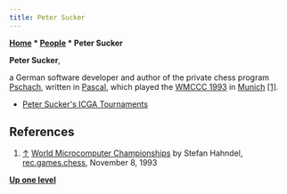 ```yaml
---
title: Peter Sucker
---
```

**[Home](Home "Home") \* [People](People "People") \* Peter Sucker**


**Peter Sucker**,  

a German software developer and author of the private chess program [Pschach](Pschach "Pschach"), written in [Pascal](Pascal "Pascal"), which played the [WMCCC 1993](WMCCC_1993 "WMCCC 1993") in [Munich](https://en.wikipedia.org/wiki/Munich)
<a id="cite-note-1" href="#cite-ref-1">[1]</a>.






* [Peter Sucker's ICGA Tournaments](https://www.game-ai-forum.org/icga-tournaments/person.php?id=214)


## References


1. <a id="cite-ref-1" href="#cite-note-1">↑</a> [World Microcomputer Championships](https://groups.google.com/g/rec.games.chess/c/DaNyRcJT8U8/m/GGcAJEiBMdgJ) by Stefan Hahndel, [rec.games.chess](Computer_Chess_Forums "Computer Chess Forums"), November 8, 1993

**[Up one level](People "People")**







 
